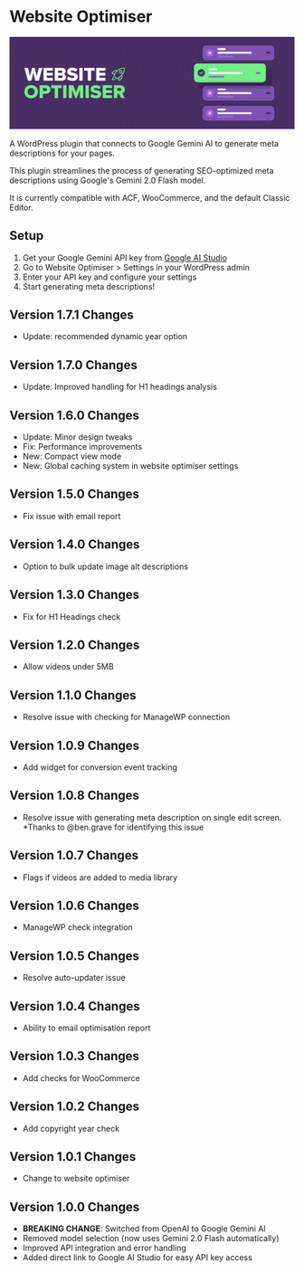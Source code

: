 # Website Optimiser

![website optimiser header image](banner-1544x500.jpg)

A WordPress plugin that connects to Google Gemini AI to generate meta descriptions for your pages.

This plugin streamlines the process of generating SEO-optimized meta descriptions using Google's Gemini 2.0 Flash model.

It is currently compatible with ACF, WooCommerce, and the default Classic Editor.

## Setup

1. Get your Google Gemini API key from [Google AI Studio](https://aistudio.google.com/app/apikey)
2. Go to Website Optimiser > Settings in your WordPress admin
3. Enter your API key and configure your settings
4. Start generating meta descriptions!

## Version 1.7.1 Changes
- Update: recommended dynamic year option

## Version 1.7.0 Changes
- Update: Improved handling for H1 headings analysis

## Version 1.6.0 Changes
- Update: Minor design tweaks
- Fix: Performance improvements
- New: Compact view mode
- New: Global caching system in website optimiser settings

## Version 1.5.0 Changes
- Fix issue with email report

## Version 1.4.0 Changes
- Option to bulk update image alt descriptions

## Version 1.3.0 Changes
- Fix for H1 Headings check

## Version 1.2.0 Changes
- Allow videos under 5MB

## Version 1.1.0 Changes
- Resolve issue with checking for ManageWP connection

## Version 1.0.9 Changes
- Add widget for conversion event tracking

## Version 1.0.8 Changes
- Resolve issue with generating meta description on single edit screen. *Thanks to @ben.grave for identifying this issue

## Version 1.0.7 Changes
- Flags if videos are added to media library

## Version 1.0.6 Changes
- ManageWP check integration

## Version 1.0.5 Changes

- Resolve auto-updater issue

## Version 1.0.4 Changes

- Ability to email optimisation report

## Version 1.0.3 Changes

- Add checks for WooCommerce

## Version 1.0.2 Changes

- Add copyright year check

## Version 1.0.1 Changes

- Change to website optimiser

## Version 1.0.0 Changes

- **BREAKING CHANGE**: Switched from OpenAI to Google Gemini AI
- Removed model selection (now uses Gemini 2.0 Flash automatically)
- Improved API integration and error handling
- Added direct link to Google AI Studio for easy API key access
